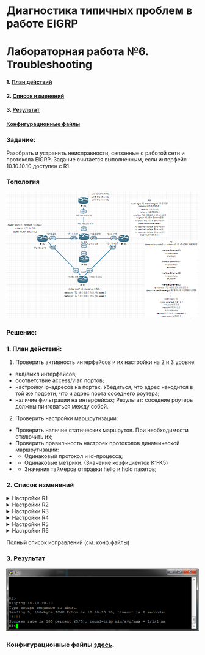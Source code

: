 # Диагностика типичных проблем в работе EIGRP
# Лабораторная работа №6. Troubleshooting

#### 1. [План действий](README.md#план-действий-1)
#### 2. [Список изменений](README.md#список-изменений-1)
#### 3. [Результат](README.md#результат-1)
#### [Конфигурационные файлы](README.md#конфигурационные-файлы-здесь)

### Задание:
Разобрать и устранить неисправности, связанные с работой сети и протокола EIGRP. Задание считается выполненным, если интерфейс 10.10.10.10 доступен с R1.

### Топология

![network_3](network_3.png)

### Решение:

### 1. План действий:
1. Проверить активность интерфейсов и их настройки на 2 и 3 уровне:
- вкл/выкл интерфейсов;
- соответствие access/vlan портов;
- настройку ip-адресов на портах. Убедиться, что адрес находится в той же подсети, что и адрес порта соседнего роутера;
- наличие фильтрации на интерфейсах;
Результат: соседние роутеры должны пинговаться между собой.

2. Проверить настройки маршрутизации:
- Проверить наличие статических маршрутов. При необходимости отключить их;
- Проверить правильность настроек протоколов динамической маршрутизации:
- - Одинаковый протокол и id-процесса;
- - Одинаковые метрики. (Значение коэфициенток К1-K5)
- - Значения таймеров отправки hello и hold пакетов;

### 2. Список изменений

<details>
 <summary>Настройки R1</summary>

``` bash
- e0/0: Убираем фильтр на access-list
Включаем интерфейсов
- e0/1: Убираем фильтр на access-list
- Настроена маршрутизация по OSFP.
- Деактивируем OSPF и настраиваем EIGRP.
Хотя, думаю можно было бы сделать редистрибуцию, но данную тему пока не проходили:)
```

``` bash
R1(config)#int e0/0
R1(config-if)#no ip access-group 10 in
R1(config-if)#no shutdown

R2(config)#int e0/0
R2(config-if)#no ip access-group 10 in

R1(config)#no router ospf 10
R1(config)#router eigrp 10
R1(config-router)#network 172.16.0.0
R1(config-router)#network 172.17.0.0
```
</details>

<details>
 <summary>Настройки R2</summary>

``` bash
- Исправим hostname на R2
- Исправим id-процесса EIGRP на 10.
-На e0/1 исправим маску подсети c /8 на /16
```
</details>

<details>
 <summary>Настройки R3</summary>

``` bash
- Включим e0/2
- Исправим опечатку 192.68.0.0
- Включим маршрутизацию.
- Включим анонсирование маршрутов на интерейсах e0/0-e0/3.
- У R3 нет соседа 192.168.255.5 через e0/3
- Уберем статический маршрут до 10.10.10.10.
```
</details>

<details>
 <summary>Настройки R4</summary>

``` bash
- Анонсируем интерфейсы e0/0 и e0/1 в EIGRP и активируем eigrp 10.
- Уберём настройки таймеров отправки hello и hold пакетов
- Активируем eigrp 10.
- Убираем статический роутинг до 10.0.0.0/8 через e0/1
```
</details>

<details>
 <summary>Настройки R5</summary>

``` bash
- На e0/2 уберём привязку к access-list, назначим ip 192.168.255.4/16 и включим его.
- На e0/0 ip-адресс из той же подсети, что и на e0/2. Убираем.
- Не настроен EIGRP. Анонсируем интерфейсы 192.168.255.0/16 и Lo1
- Уберём no ip route-cache с e0/2 и Lo1
- Адреса интерфейсов Lo16 и Lo17 пересекаются с адресами R1. Уберём сетевые настройки.
- Включим Lo1.
```
</details>

<details>
 <summary>Настройки R6</summary>

``` bash
- Изменим маску для Lo0 на /32
- Отключим суммаризации маршрутов на интерфейсе e0/3 и в конфигурации eigrp.
- В EIGRP уберём параметры метрики. - Исправим анонсирование интерфейсов из 10 подсети.
```
</details>

Полный список исправлений (см. конф.файлы)

### 3. Результат

![result](result.png)

### Конфигурационные файлы [здесь](config/).
